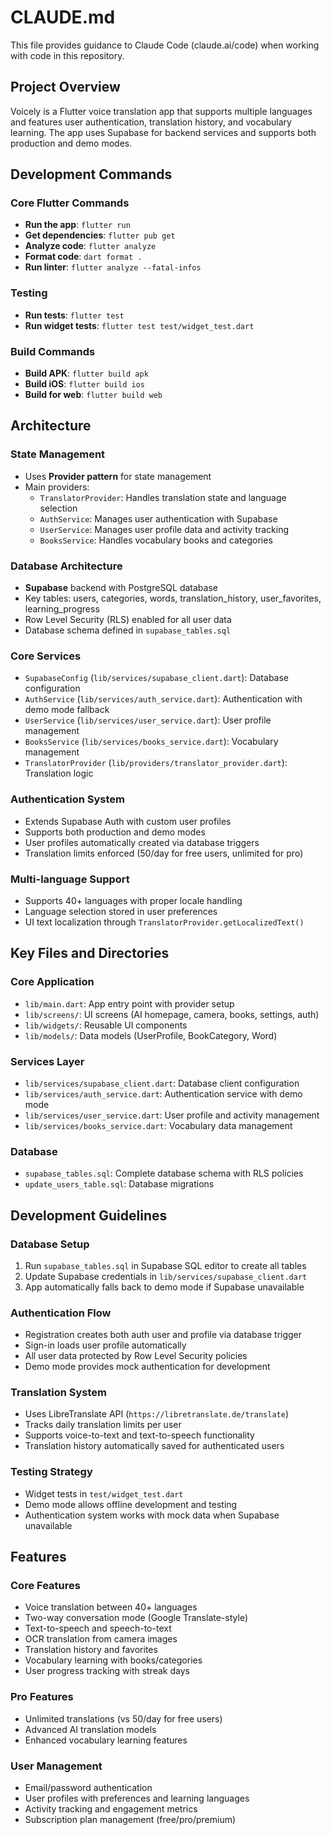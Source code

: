 # CLAUDE.md

This file provides guidance to Claude Code (claude.ai/code) when working with code in this repository.

## Project Overview

Voicely is a Flutter voice translation app that supports multiple languages and features user authentication, translation history, and vocabulary learning. The app uses Supabase for backend services and supports both production and demo modes.

## Development Commands

### Core Flutter Commands
- **Run the app**: `flutter run`
- **Get dependencies**: `flutter pub get`
- **Analyze code**: `flutter analyze`
- **Format code**: `dart format .`
- **Run linter**: `flutter analyze --fatal-infos`

### Testing
- **Run tests**: `flutter test`
- **Run widget tests**: `flutter test test/widget_test.dart`

### Build Commands
- **Build APK**: `flutter build apk`
- **Build iOS**: `flutter build ios`
- **Build for web**: `flutter build web`

## Architecture

### State Management
- Uses **Provider pattern** for state management
- Main providers:
  - `TranslatorProvider`: Handles translation state and language selection
  - `AuthService`: Manages user authentication with Supabase
  - `UserService`: Manages user profile data and activity tracking
  - `BooksService`: Handles vocabulary books and categories

### Database Architecture
- **Supabase** backend with PostgreSQL database
- Key tables: users, categories, words, translation_history, user_favorites, learning_progress
- Row Level Security (RLS) enabled for all user data
- Database schema defined in `supabase_tables.sql`

### Core Services
- `SupabaseConfig` (`lib/services/supabase_client.dart`): Database configuration
- `AuthService` (`lib/services/auth_service.dart`): Authentication with demo mode fallback
- `UserService` (`lib/services/user_service.dart`): User profile management
- `BooksService` (`lib/services/books_service.dart`): Vocabulary management
- `TranslatorProvider` (`lib/providers/translator_provider.dart`): Translation logic

### Authentication System
- Extends Supabase Auth with custom user profiles
- Supports both production and demo modes
- User profiles automatically created via database triggers
- Translation limits enforced (50/day for free users, unlimited for pro)

### Multi-language Support
- Supports 40+ languages with proper locale handling
- Language selection stored in user preferences
- UI text localization through `TranslatorProvider.getLocalizedText()`

## Key Files and Directories

### Core Application
- `lib/main.dart`: App entry point with provider setup
- `lib/screens/`: UI screens (AI homepage, camera, books, settings, auth)
- `lib/widgets/`: Reusable UI components
- `lib/models/`: Data models (UserProfile, BookCategory, Word)

### Services Layer
- `lib/services/supabase_client.dart`: Database client configuration
- `lib/services/auth_service.dart`: Authentication service with demo mode
- `lib/services/user_service.dart`: User profile and activity management
- `lib/services/books_service.dart`: Vocabulary data management

### Database
- `supabase_tables.sql`: Complete database schema with RLS policies
- `update_users_table.sql`: Database migrations

## Development Guidelines

### Database Setup
1. Run `supabase_tables.sql` in Supabase SQL editor to create all tables
2. Update Supabase credentials in `lib/services/supabase_client.dart`
3. App automatically falls back to demo mode if Supabase unavailable

### Authentication Flow
- Registration creates both auth user and profile via database trigger
- Sign-in loads user profile automatically
- All user data protected by Row Level Security policies
- Demo mode provides mock authentication for development

### Translation System
- Uses LibreTranslate API (`https://libretranslate.de/translate`)
- Tracks daily translation limits per user
- Supports voice-to-text and text-to-speech functionality
- Translation history automatically saved for authenticated users

### Testing Strategy
- Widget tests in `test/widget_test.dart`
- Demo mode allows offline development and testing
- Authentication system works with mock data when Supabase unavailable

## Features

### Core Features
- Voice translation between 40+ languages
- Two-way conversation mode (Google Translate-style)
- Text-to-speech and speech-to-text
- OCR translation from camera images
- Translation history and favorites
- Vocabulary learning with books/categories
- User progress tracking with streak days

### Pro Features
- Unlimited translations (vs 50/day for free users)
- Advanced AI translation models
- Enhanced vocabulary learning features

### User Management
- Email/password authentication
- User profiles with preferences and learning languages
- Activity tracking and engagement metrics
- Subscription plan management (free/pro/premium)